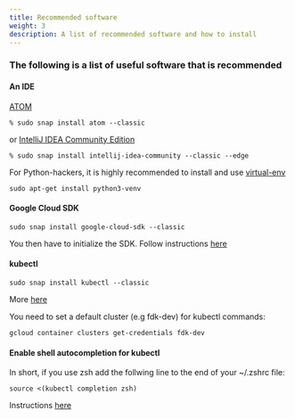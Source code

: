 ```yaml
---
title: Recommended software
weight: 3
description: A list of recommended software and how to install
---
```


### The following is a list of useful software that is recommended
#### An IDE
<a href="https://snapcraft.io/atom" target="_blank">ATOM</a>  
```
% sudo snap install atom --classic
```
or <a href="https://snapcraft.io/intellij-idea-community" target="_blank">IntelliJ IDEA Community Edition</a>
```
% sudo snap install intellij-idea-community --classic --edge
```
For Python-hackers, it is highly recommended to install and use <a href="https://gist.github.com/frfahim/73c0fad6350332cef7a653bcd762f08d" target="_blank">virtual-env</a>
```
sudo apt-get install python3-venv
```

#### Google Cloud SDK
```
sudo snap install google-cloud-sdk --classic
```
You then have to initialize the SDK. Follow instructions <a href="https://cloud.google.com/sdk/docs/quickstart-debian-ubuntu" target="_blank">here</a>

#### kubectl
```
sudo snap install kubectl --classic
```
More <a href="https://kubernetes.io/docs/tasks/tools/install-kubectl/#install-kubectl-on-linux" target="_blank">here</a>

You need to set a default cluster (e.g fdk-dev) for kubectl commands:
```
gcloud container clusters get-credentials fdk-dev
```
#### Enable shell autocompletion for kubectl
In short, if you use zsh add the follwing line to the end of your ~/.zshrc file:
```
source <(kubectl completion zsh)
```
Instructions <a href="https://kubernetes.io/docs/tasks/tools/install-kubectl/#install-kubectl-on-linux" target="_blank">here</a>  
